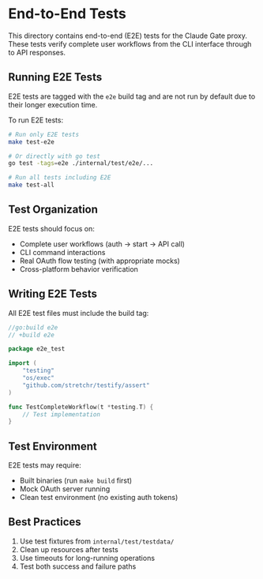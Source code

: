 # End-to-End Tests

This directory contains end-to-end (E2E) tests for the Claude Gate proxy. These tests verify complete user workflows from the CLI interface through to API responses.

## Running E2E Tests

E2E tests are tagged with the `e2e` build tag and are not run by default due to their longer execution time.

To run E2E tests:

```bash
# Run only E2E tests
make test-e2e

# Or directly with go test
go test -tags=e2e ./internal/test/e2e/...

# Run all tests including E2E
make test-all
```

## Test Organization

E2E tests should focus on:
- Complete user workflows (auth → start → API call)
- CLI command interactions
- Real OAuth flow testing (with appropriate mocks)
- Cross-platform behavior verification

## Writing E2E Tests

All E2E test files must include the build tag:

```go
//go:build e2e
// +build e2e

package e2e_test

import (
    "testing"
    "os/exec"
    "github.com/stretchr/testify/assert"
)

func TestCompleteWorkflow(t *testing.T) {
    // Test implementation
}
```

## Test Environment

E2E tests may require:
- Built binaries (run `make build` first)
- Mock OAuth server running
- Clean test environment (no existing auth tokens)

## Best Practices

1. Use test fixtures from `internal/test/testdata/`
2. Clean up resources after tests
3. Use timeouts for long-running operations
4. Test both success and failure paths